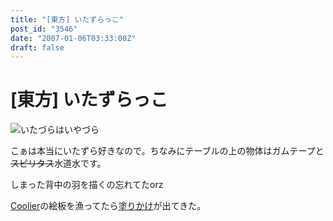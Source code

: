 ```yaml
---
title: "[東方] いたずらっこ"
post_id: "3546"
date: "2007-01-06T03:33:00Z"
draft: false
---
```


# [東方] いたずらっこ

![いたづらはいやづら](/image/illustrations/mono/2004-2007/kiddy_s.jpg)  
  
こぁは本当にいたずら好きなので。ちなみにテーブルの上の物体はガムテープと<del>スピリタス</del>水道水です。  
  
しまった背中の羽を描くの忘れてたorz  
  
[Coolier](http://www5d.biglobe.ne.jp/%7Ecoolier2/)の絵板を漁ってたら[塗りかけ](/image/illustrations/pbbs/2005-2007/tohov_004610_1.png)が出てきた。
